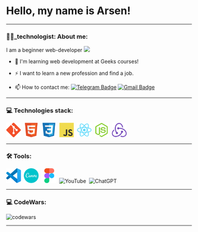 # Hello, my name is Arsen!

---

### 🙇‍♂️_technologist: About me:

I am a beginner web-developer <img src="https://media.giphy.com/media/WUlplcMpOCEmTGBtBW/giphy.gif" width="30px">

- :telescope: I'm learning web development at Geeks courses!

- :zap: I want to learn a new profession and find a job.

- :mailbox: How to contact me: [![Telegram Badge](https://img.shields.io/badge/-kiyoraku-blue?style=flat&logo=Telegram&logoColor=white)](https://t.me/kiyoraku) [![Gmail Badge](https://img.shields.io/badge/-Gmail-red?style=flat&logo=Gmail&logoColor=white)](mailto:ismailovarsen134@gmail.com)

---

### 💻 Technologies stack:

<div>
  <img src="https://github.com/devicons/devicon/blob/master/icons/git/git-original.svg" title="git" alt="git" width="40" height="40"/>&nbsp
  <img src="https://github.com/devicons/devicon/blob/master/icons/html5/html5-original.svg" title="html5" alt="html5" width="40" height="40"/>&nbsp
  <img src="https://github.com/devicons/devicon/blob/master/icons/css3/css3-original.svg" title="css" alt="css" width="40" height="40"/>&nbsp
  <img src="https://github.com/devicons/devicon/blob/master/icons/javascript/javascript-original.svg" title="javascript" alt="javascript" width="40" height="40"/>&nbsp
  <img src="https://github.com/devicons/devicon/blob/master/icons/react/react-original.svg" title="reactjs" alt="reactjs" width="40" height="40"/>&nbsp
  <img src="https://github.com/devicons/devicon/blob/master/icons/nodejs/nodejs-original.svg" title="nodejs" alt="nodejs" width="40" height="40"/>&nbsp
  <img src="https://github.com/devicons/devicon/blob/master/icons/redux/redux-original.svg" title="redux" alt="redux" width="40" height="40"/>&nbsp
</div>

---

### 🛠 Tools:

<div>
  <img src="https://github.com/devicons/devicon/blob/master/icons/vscode/vscode-original.svg" title="vscode" alt="vscode" width="40" height="40"/>&nbsp;
  <img src="https://github.com/devicons/devicon/blob/master/icons/canva/canva-original.svg" title="canva" alt="canva" width="40" height="40"/>&nbsp;
  <img src="https://github.com/devicons/devicon/blob/master/icons/figma/figma-original.svg" title="figma" alt="figma" width="40" height="40"/>&nbsp;
  <img src="https://upload.wikimedia.org/wikipedia/commons/9/9e/YouTube_Logo_%282013-2017%29.svg" title="YouTube" alt="YouTube" width="40" height="40"/>&nbsp;
  <img src="https://static.cdnlogo.com/logos/c/18/ChatGPT_350x350.png" title="ChatGPT" alt="ChatGPT" width="40" height="40"/>&nbsp;
</div>

---

### 💻 CodeWars:

![codewars](https://www.codewars.com/users/kiyorako/badges/micro)

---
